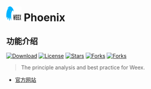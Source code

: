 # <img src="https://github.com/guoxiaoxing/Weex/raw/master/art/logo.png" alt="Phoenix" width="40" height="40" align="bottom" /> Phoenix

## 功能介绍

[![Download](https://api.bintray.com/packages/guoxiaoxing/maven/Weex/images/download.svg)](https://bintray.com/guoxiaoxing/maven/Weex/_latestVersion)
[![License](https://img.shields.io/github/license/guoxiaoxing/Weex.svg)](https://jitpack.io/#guoxiaoxing/Weex) 
[![Stars](https://img.shields.io/github/stars/guoxiaoxing/Weex.svg)](https://jitpack.io/#guoxiaoxing/Weex) 
[![Forks](https://img.shields.io/github/forks/guoxiaoxing/Weex.svg)](https://jitpack.io/#guoxiaoxing/Weex) 
[![Forks](https://img.shields.io/github/issues/guoxiaoxing/Weex.svg)](https://jitpack.io/#guoxiaoxing/Weex)
 
> The principle analysis and best practice for Weex.

- [官方网站](https://weex.incubator.apache.org/cn/)
